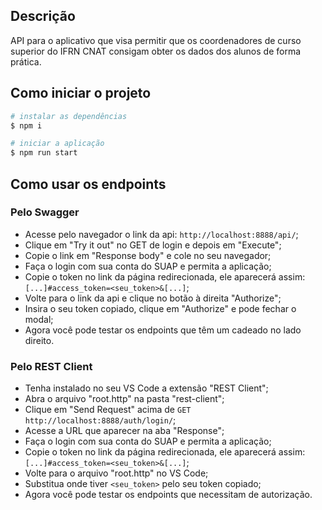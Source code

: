 ## Descrição

API para o aplicativo que visa permitir que os coordenadores de curso superior do IFRN CNAT consigam obter os dados dos alunos de forma prática.

## Como iniciar o projeto

```bash
# instalar as dependências
$ npm i

# iniciar a aplicação
$ npm run start
```
## Como usar os endpoints

### Pelo Swagger
- Acesse pelo navegador o link da api: `http://localhost:8888/api/`;
- Clique em "Try it out" no GET de login e depois em "Execute";
- Copie o link em "Response body" e cole no seu navegador;
- Faça o login com sua conta do SUAP e permita a aplicação;
- Copie o token no link da página redirecionada, ele aparecerá assim: `[...]#access_token=<seu_token>&[...]`;
- Volte para o link da api e clique no botão à direita "Authorize";
- Insira o seu token copiado, clique em "Authorize" e pode fechar o modal;
- Agora você pode testar os endpoints que têm um cadeado no lado direito.

### Pelo REST Client
- Tenha instalado no seu VS Code a extensão "REST Client";
- Abra o arquivo "root.http" na pasta "rest-client";
- Clique em "Send Request" acima de `GET http://localhost:8888/auth/login/`;
- Acesse a URL que aparecer na aba "Response";
- Faça o login com sua conta do SUAP e permita a aplicação;
- Copie o token no link da página redirecionada, ele aparecerá assim: `[...]#access_token=<seu_token>&[...]`;
- Volte para o arquivo "root.http" no VS Code;
- Substitua onde tiver `<seu_token>` pelo seu token copiado;
- Agora você pode testar os endpoints que necessitam de autorização.
